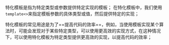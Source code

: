 特化模板是指为特定类型或参数提供特定实现的模板；
在特化模板中，我们使用`template<>`来指定模板参数的具体类型或值，然后提供特定的实现；

特化模板的常见用途是为了==提高代码的效率==，例如，当使用模板实现某个算法时，可能会发现对于某些特定类型，可以使用更高效的实现方式，在这种情况下，可以使用特化模板为特定类型提供更高效的实现，以提高代码的效率；